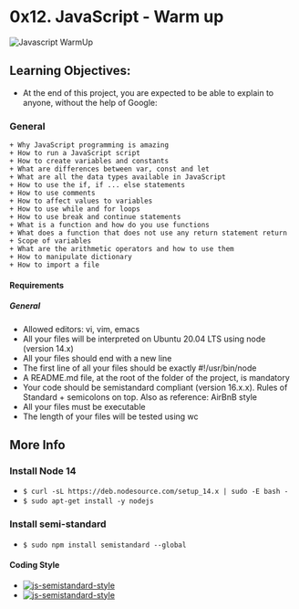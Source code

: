 # 0x12. JavaScript - Warm up
![Javascript WarmUp](https://s3.amazonaws.com/intranet-projects-files/holbertonschool-higher-level_programming+/303/Javascript-535.png.jpeg)

## Learning Objectives:
- At the end of this project, you are expected to be able to explain to anyone, without the help of Google:
### General
~~~~
+ Why JavaScript programming is amazing
+ How to run a JavaScript script
+ How to create variables and constants
+ What are differences between var, const and let
+ What are all the data types available in JavaScript
+ How to use the if, if ... else statements
+ How to use comments
+ How to affect values to variables
+ How to use while and for loops
+ How to use break and continue statements
+ What is a function and how do you use functions
+ What does a function that does not use any return statement return
+ Scope of variables
+ What are the arithmetic operators and how to use them
+ How to manipulate dictionary
+ How to import a file
~~~~
#### Requirements
##### General
- Allowed editors: vi, vim, emacs
- All your files will be interpreted on Ubuntu 20.04 LTS using node (version 14.x)
- All your files should end with a new line
- The first line of all your files should be exactly #!/usr/bin/node
- A README.md file, at the root of the folder of the project, is mandatory
- Your code should be semistandard compliant (version 16.x.x). Rules of Standard + semicolons on top. Also as reference: AirBnB style
- All your files must be executable
- The length of your files will be tested using wc
## More Info
### Install Node 14
* `$ curl -sL https://deb.nodesource.com/setup_14.x | sudo -E bash -`
* `$ sudo apt-get install -y nodejs`
### Install semi-standard
* `$ sudo npm install semistandard --global`

#### Coding Style
- [![js-semistandard-style](https://raw.githubusercontent.com/standard/semistandard/master/badge.svg)](https://github.com/standard/semistandard)
- [![js-semistandard-style](https://img.shields.io/badge/code%20style-semistandard-brightgreen.svg)](https://github.com/standard/semistandard)

